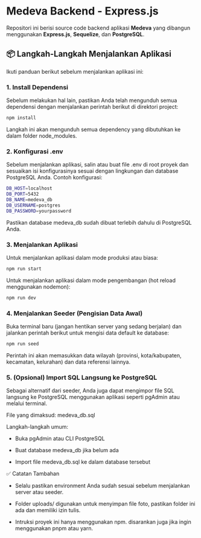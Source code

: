 # Medeva Backend - Express.js

Repositori ini berisi source code backend aplikasi **Medeva** yang dibangun menggunakan **Express.js**, **Sequelize**, dan **PostgreSQL**.

## 📦 Langkah-Langkah Menjalankan Aplikasi

Ikuti panduan berikut sebelum menjalankan aplikasi ini:

### 1. Install Dependensi
Sebelum melakukan hal lain, pastikan Anda telah mengunduh semua dependensi dengan menjalankan perintah berikut di direktori project:
```bash
npm install
```
Langkah ini akan mengunduh semua dependency yang dibutuhkan ke dalam folder node_modules.



### 2. Konfigurasi .env

Sebelum menjalankan aplikasi, salin atau buat file .env di root proyek dan sesuaikan isi konfigurasinya sesuai dengan lingkungan dan database PostgreSQL Anda. Contoh konfigurasi:
```bash
DB_HOST=localhost
DB_PORT=5432
DB_NAME=medeva_db
DB_USERNAME=postgres
DB_PASSWORD=yourpassword
```
Pastikan database medeva_db sudah dibuat terlebih dahulu di PostgreSQL Anda.


### 3. Menjalankan Aplikasi

Untuk menjalankan aplikasi dalam mode produksi atau biasa:
```bash
npm run start
```

Untuk menjalankan aplikasi dalam mode pengembangan (hot reload menggunakan nodemon):
```bash
npm run dev
```


### 4. Menjalankan Seeder (Pengisian Data Awal)

Buka terminal baru (jangan hentikan server yang sedang berjalan) dan jalankan perintah berikut untuk mengisi data default ke database:
```bash
npm run seed
```
Perintah ini akan memasukkan data wilayah (provinsi, kota/kabupaten, kecamatan, kelurahan) dan data referensi lainnya.


### 5. (Opsional) Import SQL Langsung ke PostgreSQL
Sebagai alternatif dari seeder, Anda juga dapat mengimpor file SQL langsung ke PostgreSQL menggunakan aplikasi seperti pgAdmin atau melalui terminal.

File yang dimaksud: medeva_db.sql

Langkah-langkah umum:

* Buka pgAdmin atau CLI PostgreSQL

* Buat database medeva_db jika belum ada

* Import file medeva_db.sql ke dalam database tersebut






✅ Catatan Tambahan

* Selalu pastikan environment Anda sudah sesuai sebelum menjalankan server atau seeder.

* Folder uploads/ digunakan untuk menyimpan file foto, pastikan folder ini ada dan memiliki izin tulis.

* Intruksi proyek ini hanya menggunakan npm. disarankan juga jika ingin menggunakan pnpm atau yarn.